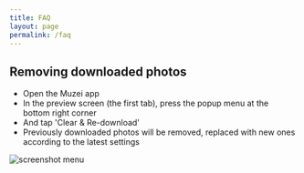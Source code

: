 ```yaml
---
title: FAQ
layout: page
permalink: /faq
---
```


## Removing downloaded photos

- Open the Muzei app
- In the preview screen (the first tab), press the popup menu at the bottom right corner
- And tap 'Clear & Re-download'
- Previously downloaded photos will be removed, replaced with new ones according to the latest settings

![screenshot menu](/assets/img/screenshot_cleanup.jpg)
